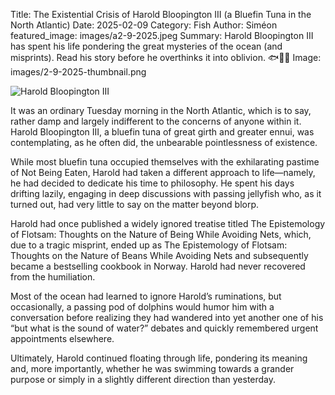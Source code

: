 Title: The Existential Crisis of Harold Bloopington III (a Bluefin Tuna in the North Atlantic)
Date: 2025-02-09
Category: Fish
Author: Siméon
featured_image: images/a2-9-2025.jpeg
Summary: Harold Bloopington III has spent his life pondering the great mysteries of the ocean (and misprints). Read his story before he overthinks it into oblivion. 🐟🤔🌊
Image: images/2-9-2025-thumbnail.png

![Harold Bloopington III]({static}/images/2-9-2025.png)

It was an ordinary Tuesday morning in the North Atlantic, which is to say, rather damp and largely indifferent to the concerns of anyone within it. Harold Bloopington III, a bluefin tuna of great girth and greater ennui, was contemplating, as he often did, the unbearable pointlessness of existence.

While most bluefin tuna occupied themselves with the exhilarating pastime of Not Being Eaten, Harold had taken a different approach to life—namely, he had decided to dedicate his time to philosophy. He spent his days drifting lazily, engaging in deep discussions with passing jellyfish who, as it turned out, had very little to say on the matter beyond blorp.

Harold had once published a widely ignored treatise titled The Epistemology of Flotsam: Thoughts on the Nature of Being While Avoiding Nets, which, due to a tragic misprint, ended up as The Epistemology of Flotsam: Thoughts on the Nature of Beans While Avoiding Nets and subsequently became a bestselling cookbook in Norway. Harold had never recovered from the humiliation.

Most of the ocean had learned to ignore Harold’s ruminations, but occasionally, a passing pod of dolphins would humor him with a conversation before realizing they had wandered into yet another one of his “but what is the sound of water?” debates and quickly remembered urgent appointments elsewhere.

Ultimately, Harold continued floating through life, pondering its meaning and, more importantly, whether he was swimming towards a grander purpose or simply in a slightly different direction than yesterday.
